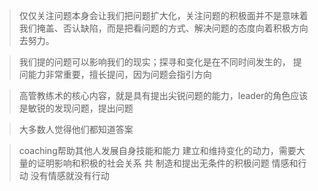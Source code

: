 > 仅仅关注问题本身会让我们把问题扩大化，关注问题的积极面并不是意味着我们掩盖、否认缺陷，而是把看问题的方式、解决问题的态度向着积极方向去努力。

> 我们提的问题可以影响我们的现实；探寻和变化是在不同时间发生的，
提问能力非常重要，擅长提问，因为问题会指引方向

> 高管教练术的核心内容，就是具有提出尖锐问题的能力，leader的角色应该是敏锐的发现问题，提出问题

> 大多数人觉得他们都知道答案

> coaching帮助其他人发展自身技能和能力
> 建立和维持变化的动力，需要大量的证明影响和积极的社会关系  共
> 制造和提出无条件的积极问题
> 情感和行动  没有情感就没有行动  

